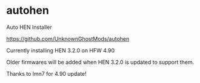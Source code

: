 # autohen
Auto HEN Installer

https://github.com/UnknownGhostMods/autohen

Currently installing HEN 3.2.0 on HFW 4.90

Older firmwares will be added when HEN 3.2.0 is updated to support them.

Thanks to lmn7 for 4.90 update!
